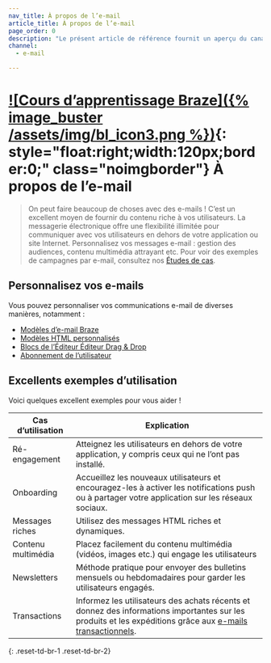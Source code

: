 ```yaml
---
nav_title: À propos de l’e-mail
article_title: À propos de l’e-mail
page_order: 0
description: "Le présent article de référence fournit un aperçu du canal E-mail Braze et des cas d’utilisation courants."
channel:
  - e-mail

---
```


# [![Cours d’apprentissage Braze]({% image_buster /assets/img/bl_icon3.png %})](https://learning.braze.com/messaging-channels-email){: style="float:right;width:120px;border:0;" class="noimgborder"} À propos de l’e-mail

> On peut faire beaucoup de choses avec des e-mails ! C’est un excellent moyen de fournir du contenu riche à vos utilisateurs. La messagerie électronique offre une flexibilité illimitée pour communiquer avec vos utilisateurs en dehors de votre application ou site Internet. Personnalisez vos messages e-mail : gestion des audiences, contenu multimédia attrayant etc. Pour voir des exemples de campagnes par e-mail, consultez nos [Études de cas][6].

## Personnalisez vos e-mails

Vous pouvez personnaliser vos communications e-mail de diverses manières, notamment :

- [Modèles d’e-mail Braze][2]
- [Modèles HTML personnalisés][7]
- [Blocs de l’Éditeur Éditeur Drag & Drop][4]
- [Abonnement de l’utilisateur][5]

## Excellents exemples d’utilisation

Voici quelques excellent exemples pour vous aider !

| Cas d’utilisation | Explication |
| --- | --- |
| Ré-engagement | Atteignez les utilisateurs en dehors de votre application, y compris ceux qui ne l’ont pas installé. |
| Onboarding | Accueillez les nouveaux utilisateurs et encouragez-les à activer les notifications push ou à partager votre application sur les réseaux sociaux. |
| Messages riches | Utilisez des messages HTML riches et dynamiques. |
| Contenu multimédia | Placez facilement du contenu multimédia (vidéos, images etc.) qui engage les utilisateurs |
| Newsletters | Méthode pratique pour envoyer des bulletins mensuels ou hebdomadaires pour garder les utilisateurs engagés. |
| Transactions | Informez les utilisateurs des achats récents et donnez des informations importantes sur les produits et les expéditions grâce aux [e-mails transactionnels][3].
{: .reset-td-br-1 .reset-td-br-2}


[1]: {{site.baseurl}}/user_guide/message_building_by_channel/email/creating_an_email_campaign/
[2]: {{site.baseurl}}/user_guide/message_building_by_channel/email/templates/email_template/
[3]: {{site.baseurl}}/user_guide/message_building_by_channel/email/transactional_message_api_campaign/
[4]: {{site.baseurl}}/user_guide/message_building_by_channel/email/drag_and_drop/dnd_editor_blocks/
[5]: {{site.baseurl}}/user_guide/message_building_by_channel/email/managing_user_subscriptions/
[6]: https://www.braze.com/customers/
[7]: {{site.baseurl}}/user_guide/message_building_by_channel/email/templates/html_email_template/